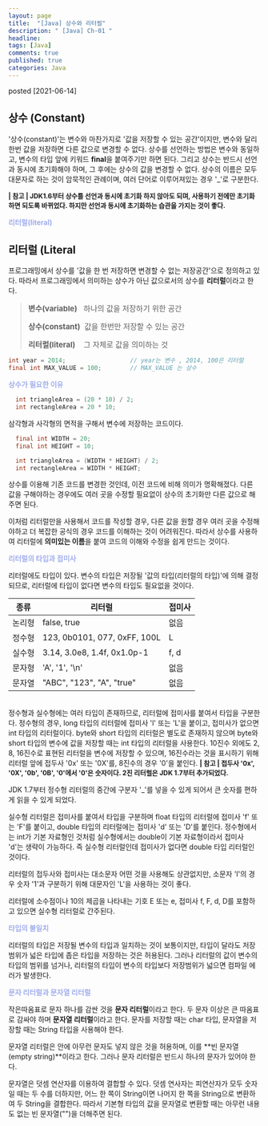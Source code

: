 ```yaml
---
layout: page
title:  "[Java] 상수와 리터럴"
description: " [Java] Ch-01 "
headline: 
tags: [Java]
comments: true
published: true
categories: Java
---
```

posted [2021-06-14] 

## 상수 (Constant)
'상수(constant)'는 변수와 마찬가지로 '값을 저장할 수 있는 공간'이지만, 변수와 달리 한번 값을 저장하면 다른 값으로 변경할 수 없다. 상수를 선언하는 방법은 변수와 동일하고, 변수의 타입 앞에 키워드 **final**을 붙여주기만 하면 된다. 그리고 상수는 반드시 선언과 동시에 초기화해야 하며, 그 후에는 상수의 값을 변경할 수 없다. 상수의 이름은 모두 대문자로 하는 것이 암묵적인 관례이며, 여러 단어로 이루어져있는 경우 '_'로 구분한다.

<span style="font-size:13px">
<b>| 참고 | JDK1.6부터 상수를 선언과 동시에 초기화 하지 않아도 되며, 사용하기 전에만 초기화하면 되도록 바뀌었다. 하지만 선언과 동시에 초기화하는 습관을 가지는 것이 좋다.<br/></b>
</span>

<p style="color:#a0adec"><b>리터럴(literal)</b></p>


## 리터럴 (Literal

프로그래밍에서 상수를 '값을 한 번 저장하면 변경할 수 없는 저장공간'으로 정의하고 있다. 따라서 프로그래밍에서 의미하는 상수가 아닌 값으로서의 상수를 **리터럴**이라고 한다.

> <p style="font-size:15px"><b>변수(variable)</b>&nbsp;&nbsp;&nbsp;하나의 값을 저장하기 위한 공간</p>
> <p style="font-size:15px"><b>상수(constant)</b>&nbsp;&nbsp;값을 한번만 저장할 수 있는 공간</p>
> <p style="font-size:15px"><b>리터럴(literal)</b>&nbsp;&nbsp;&nbsp;&nbsp;그 자체로 값을 의미하는 것</p>

```java
int year = 2014;                  // year는 변수 , 2014, 100은 리터럴
final int MAX_VALUE = 100;        // MAX_VALUE 는 상수
```

<p style="color:#a0adec"><b>상수가 필요한 이유</b></p>

```java
  int triangleArea = (20 * 10) / 2;
  int rectangleArea = 20 * 10;
```

삼각형과 사각형의 면적을 구해서 변수에 저장하는 코드이다.

```java
  final int WIDTH = 20;
  final int HEIGHT = 10;

  int triangleArea = (WIDTH * HEIGHT) / 2;
  int rectangleArea = WIDTH * HEIGHT;
```

상수를 이용해 기존 코드를 변경한 것인데, 이전 코드에 비해 의미가 명확해졌다. 다른 값을 구해야하는 경우에도 여러 곳을 수정할 필요없이 상수의 초기화만 다른 값으로 해주면 된다.

이처럼 리터럴만을 사용해서 코드를 작성할 경우, 다른 값을 원할 경우 여러 곳을 수정해야하고 더 복잡한 공식의 경우 코드를 이해하는 것이 어려워진다. 따라서 상수를 사용하여 리터럴에 **의미있는 이름**을 붙여 코드의 이해와 수정을 쉽게 만드는 것이다.

<p style="color:#a0adec"><b>리터럴의 타입과 접미사</b></p>

리터럴에도 타입이 있다. 변수의 타입은 저장될 '값의 타입(리터럴의 타입)'에 의해 결정되므로, 리터럴에 타입이 없다면 변수의 타입도 필요없을 것이다.

| 종류 | <center>리터럴 | <center>접미사 |
|:---:|:---|:---|
| 논리형 | false, true | 없음 |
| 정수형 | 123, 0b0101, 077, 0xFF, 100L | L |
| 실수형 | 3.14, 3.0e8, 1.4f, 0x1.0p-1 | f, d |
| 문자형 | 'A', '1', '\n' | 없음 |
| 문자열 | "ABC", "123", "A", "true" | 없음 |

<br/>
정수형과 실수형에는 여러 타입이 존재하므로, 리터럴에 접미사를 붙여서 타입을 구분한다. 정수형의 경우, long 타입의 리터럴에 접미사 'l' 또는 'L'을 붙이고, 접미사가 없으면 int 타입의 리터럴이다. byte와 short 타입의 리터럴은 별도로 존재하지 않으며 byte와 short 타입의 변수에 값을 저장할 때는 int 타입의 리터럴을 사용한다.
10진수 외에도 2, 8, 16진수로 표현된 리터럴을 변수에 저장할 수 있으며, 16진수라는 것을 표시하기 위해 리터럴 앞에 접두사 '0x' 또는 '0X'를, 8진수의 경우 '0'을 붙인다.

<span style="font-size:13px">
<b>| 참고 | 접두사 '0x', '0X', '0b', '0B', '0'에서 '0'은 숫자이다. 2진 리터럴은 JDK 1.7부터 추가되었다.<br/></b>
</span>

JDK 1.7부터 정수형 리터럴의 중간에 구분자 '_'를 넣을 수 있게 되어서 큰 숫자를 편하게 읽을 수 있게 되었다.

실수형 리터럴은 접미사를 붙여서 타입을 구분하며 float 타입의 리터럴에 접미사 'f' 또는 'F'를 붙이고, double 타입의 리터럴에는 접미사 'd' 또는 'D'를 붙인다. 정수형에서는 int가 기본 자료형인 것처럼 실수형에서는 double이 기본 자료형이라서 접미사 'd'는 생략이 가능하다. 즉 실수형 리터럴인데 접미사가 없다면 double 타입 리터럴인 것이다.

리터럴의 접두사와 접미사는 대소문자 어떤 것을 사용해도 상관없지만, 소문자 'l'의 경우 숫자 '1'과 구분하기 위해 대문자인 'L'을 사용하는 것이 좋다.

리터럴에 소수점이나 10의 제곱을 나타내는 기호 E 또는 e, 접미사 f, F, d, D를 포함하고 있으면 실수형 리터럴로 간주된다.

<p style="color:#a0adec"><b>타입의 불일치</b></p>

리터럴의 타입은 저장될 변수의 타입과 일치하는 것이 보통이지만, 타입이 달라도 저장범위가 넓은 타입에 좁은 타입을 저장하는 것은 허용된다. 그러나 리터럴의 값이 변수의 타입의 범위를 넘거나, 리터럴의 타입이 변수의 타입보다 저장범위가 넓으면 컴파일 에러가 발생한다.

<p style="color:#a0adec"><b>문자 리터럴과 문자열 리터럴</b></p>

작은따옴표로 문자 하나를 감싼 것을 **문자 리터럴**이라고 한다. 두 문자 이상은 큰 따옴표로 감싸야 하며 **문자열 리터럴**이라고 한다. 문자를 저장할 때는 char 타입, 문자열을 저장할 때는 String 타입을 사용해야 한다.

문자열 리터럴은 안에 아무런 문자도 넣지 않은 것을 허용하며, 이를 **빈 문자열(empty string)**이라고 한다. 그러나 문자 리터럴은 반드시 하나의 문자가 있어야 한다.

문자열은 덧셈 연산자를 이용하여 결합할 수 있다. 덧셈 연사자는 피연산자가 모두 숫자일 때는 두 수를 더하지만, 어느 한 쪽이 String이면 나머지 한 쪽을 String으로 변환하여 두 String을 결합한다. 따라서 기본형 타입의 값을 문자열로 변환할 때는 아무런 내용도 없는 빈 문자열("")을 더해주면 된다.

